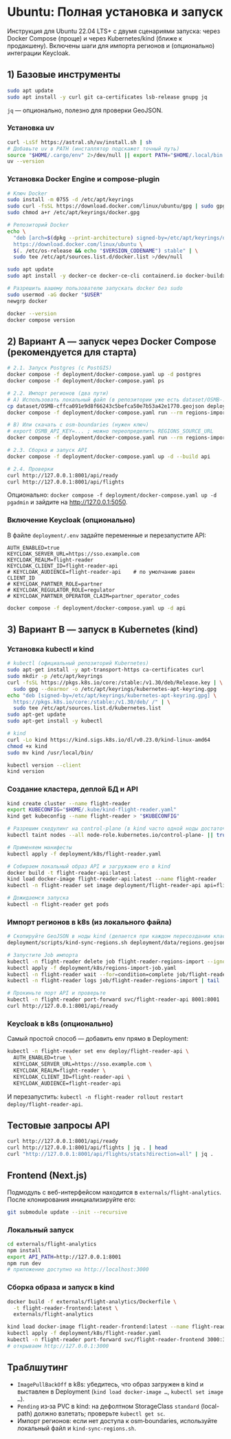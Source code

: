 # Ubuntu: Полная установка и запуск

Инструкция для Ubuntu 22.04 LTS+ с двумя сценариями запуска: через Docker Compose (проще) и через Kubernetes/kind (ближе к продакшену). Включены шаги для импорта регионов и (опционально) интеграции Keycloak.

## 1) Базовые инструменты

```bash
sudo apt update
sudo apt install -y curl git ca-certificates lsb-release gnupg jq
```

`jq` — опционально, полезно для проверки GeoJSON.

### Установка uv

```bash
curl -LsSf https://astral.sh/uv/install.sh | sh
# Добавьте uv в PATH (инсталлятор подскажет точный путь)
source "$HOME/.cargo/env" 2>/dev/null || export PATH="$HOME/.local/bin:$PATH"
uv --version
```

### Установка Docker Engine и compose-plugin

```bash
# Ключ Docker
sudo install -m 0755 -d /etc/apt/keyrings
sudo curl -fsSL https://download.docker.com/linux/ubuntu/gpg | sudo gpg --dearmor -o /etc/apt/keyrings/docker.gpg
sudo chmod a+r /etc/apt/keyrings/docker.gpg

# Репозиторий Docker
echo \
  "deb [arch=$(dpkg --print-architecture) signed-by=/etc/apt/keyrings/docker.gpg] \
  https://download.docker.com/linux/ubuntu \
  $(. /etc/os-release && echo "$VERSION_CODENAME") stable" | \
  sudo tee /etc/apt/sources.list.d/docker.list >/dev/null

sudo apt update
sudo apt install -y docker-ce docker-ce-cli containerd.io docker-buildx-plugin docker-compose-plugin

# Разрешить вашему пользователю запускать docker без sudo
sudo usermod -aG docker "$USER"
newgrp docker

docker --version
docker compose version
```

## 2) Вариант A — запуск через Docker Compose (рекомендуется для старта)

```bash
# 2.1. Запуск Postgres (с PostGIS)
docker compose -f deployment/docker-compose.yaml up -d postgres
docker compose -f deployment/docker-compose.yaml ps

# 2.2. Импорт регионов (два пути)
# A) Использовать локальный файл (в репозитории уже есть dataset/OSMB-....geojson)
cp dataset/OSMB-cffca091e9d8f66243c5befca50e7b53a42e1770.geojson deployment/data/regions.geojson
docker compose -f deployment/docker-compose.yaml run --rm regions-import

# B) Или скачать с osm-boundaries (нужен ключ)
# export OSMB_API_KEY=... ; можно переопределить REGIONS_SOURCE_URL
docker compose -f deployment/docker-compose.yaml run --rm regions-import

# 2.3. Сборка и запуск API
docker compose -f deployment/docker-compose.yaml up -d --build api

# 2.4. Проверки
curl http://127.0.0.1:8001/api/ready
curl http://127.0.0.1:8001/api/flights
```

Опционально: `docker compose -f deployment/docker-compose.yaml up -d pgadmin` и зайдите на http://127.0.0.1:5050.

### Включение Keycloak (опционально)

В файле `deployment/.env` задайте переменные и перезапустите API:

```env
AUTH_ENABLED=true
KEYCLOAK_SERVER_URL=https://sso.example.com
KEYCLOAK_REALM=flight-reader
KEYCLOAK_CLIENT_ID=flight-reader-api
# KEYCLOAK_AUDIENCE=flight-reader-api    # по умолчанию равен CLIENT_ID
# KEYCLOAK_PARTNER_ROLE=partner
# KEYCLOAK_REGULATOR_ROLE=regulator
# KEYCLOAK_PARTNER_OPERATOR_CLAIM=partner_operator_codes
```

```bash
docker compose -f deployment/docker-compose.yaml up -d api
```

## 3) Вариант B — запуск в Kubernetes (kind)

### Установка kubectl и kind

```bash
# kubectl (официальный репозиторий Kubernetes)
sudo apt-get install -y apt-transport-https ca-certificates curl
sudo mkdir -p /etc/apt/keyrings
curl -fsSL https://pkgs.k8s.io/core:/stable:/v1.30/deb/Release.key | \
  sudo gpg --dearmor -o /etc/apt/keyrings/kubernetes-apt-keyring.gpg
echo "deb [signed-by=/etc/apt/keyrings/kubernetes-apt-keyring.gpg] \
  https://pkgs.k8s.io/core:/stable:/v1.30/deb/ /" | \
  sudo tee /etc/apt/sources.list.d/kubernetes.list
sudo apt-get update
sudo apt-get install -y kubectl

# kind
curl -Lo kind https://kind.sigs.k8s.io/dl/v0.23.0/kind-linux-amd64
chmod +x kind
sudo mv kind /usr/local/bin/

kubectl version --client
kind version
```

### Создание кластера, деплой БД и API

```bash
kind create cluster --name flight-reader
export KUBECONFIG="$HOME/.kube/kind-flight-reader.yaml"
kind get kubeconfig --name flight-reader > "$KUBECONFIG"

# Разрешим скедулинг на control-plane (в kind часто одной ноды достаточно)
kubectl taint nodes --all node-role.kubernetes.io/control-plane- || true

# Применяем манифесты
kubectl apply -f deployment/k8s/flight-reader.yaml

# Собираем локальный образ API и загружаем его в kind
docker build -t flight-reader-api:latest .
kind load docker-image flight-reader-api:latest --name flight-reader
kubectl -n flight-reader set image deployment/flight-reader-api api=flight-reader-api:latest

# Дожидаемся запуска
kubectl -n flight-reader get pods
```

### Импорт регионов в k8s (из локального файла)

```bash
# Скопируйте GeoJSON в ноды kind (делается при каждом пересоздании кластера)
deployment/scripts/kind-sync-regions.sh deployment/data/regions.geojson

# Запустите Job импорта
kubectl -n flight-reader delete job flight-reader-regions-import --ignore-not-found
kubectl apply -f deployment/k8s/regions-import-job.yaml
kubectl -n flight-reader wait --for=condition=complete job/flight-reader-regions-import --timeout=10m
kubectl -n flight-reader logs job/flight-reader-regions-import | tail

# Прокиньте порт API и проверьте
kubectl -n flight-reader port-forward svc/flight-reader-api 8001:8001
curl http://127.0.0.1:8001/api/ready
```

### Keycloak в k8s (опционально)

Самый простой способ — добавить env прямо в Deployment:

```bash
kubectl -n flight-reader set env deploy/flight-reader-api \
  AUTH_ENABLED=true \
  KEYCLOAK_SERVER_URL=https://sso.example.com \
  KEYCLOAK_REALM=flight-reader \
  KEYCLOAK_CLIENT_ID=flight-reader-api \
  KEYCLOAK_AUDIENCE=flight-reader-api
```

И перезапустить: `kubectl -n flight-reader rollout restart deploy/flight-reader-api`.

## Тестовые запросы API

```bash
curl http://127.0.0.1:8001/api/ready
curl http://127.0.0.1:8001/api/flights | jq . | head
curl "http://127.0.0.1:8001/api/flights/stats?direction=all" | jq .
```

## Frontend (Next.js)

Подмодуль с веб-интерфейсом находится в `externals/flight-analytics`. После клонирования
инициализируйте его:

```bash
git submodule update --init --recursive
```

### Локальный запуск

```bash
cd externals/flight-analytics
npm install
export API_PATH=http://127.0.0.1:8001
npm run dev
# приложение доступно на http://localhost:3000
```

### Сборка образа и запуск в kind

```bash
docker build -f externals/flight-analytics/Dockerfile \
  -t flight-reader-frontend:latest \
  externals/flight-analytics

kind load docker-image flight-reader-frontend:latest --name flight-reader
kubectl apply -f deployment/k8s/flight-reader.yaml
kubectl -n flight-reader port-forward svc/flight-reader-frontend 3000:3000
# открываем http://127.0.0.1:3000
```

## Траблшутинг
- `ImagePullBackOff` в k8s: убедитесь, что образ загружен в kind и выставлен в Deployment (`kind load docker-image …`, `kubectl set image …`).
- `Pending` из‑за PVC в kind: на дефолтном StorageClass `standard` (local-path) должно взлетать; проверьте `kubectl get sc`.
- Импорт регионов: если нет доступа к osm‑boundaries, используйте локальный файл и `kind-sync-regions.sh`.
